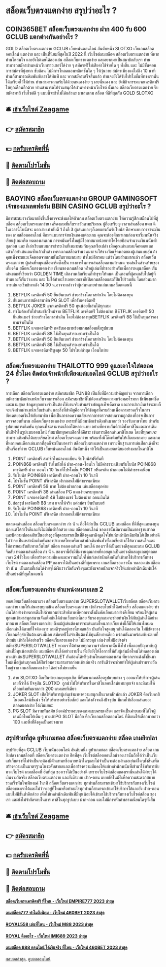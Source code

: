 # สล็อตเว็บตรงแตกง่าย สรุปว่าอะไร ?
## COIN365BET สล็อตเว็บตรงแตกง่าย ฝาก 400 รับ 600 GCLUB แตกต่างกันอย่างไร ?
GOLD สล็อตเว็บตรงแตกง่าย GCLUB เว็บพนันออนไลน์ อันดับหนึ่ง SLOTXO เว็บเกมสล็อตออนไลน์ แตกง่าย และ เป็นที่นิยมที่สุดในปี 2022 นี้ เว็บไซต์เกมสล็อต สล็อตเว็บตรงแตกง่าย ที่หากท่านใดสนใจ และยังไม่เคยได้ลองเล่น สล็อตเว็บตรงแตกง่าย และอยากมาเป็นสมาชิกกับเรา ท่านสามารถสมัครผ่านหน้าเว็บบราวเซอร์ได้ง่าย ๆ สมัครฟรีไม่เสียค่าใช้จ่ายใด ๆ ทั้งสิ้น และ ไม่มีขั้นตอนการสมัครที่ยุ่งยาก ซับซ้อน ไม่มีการโหลดแอพพลิเคชั่นใด ๆ ให้วุ่นวาย สมัครเพียงแค่ไม่ถึง 10 นาที ท่านก็สามารถเดิมพันกับเราได้ทันที และ หากสมัครเสร็จสิ้นแล้ว ท่านจะยังได้รับโปรโมชั่นที่ทางเรานั้นได้เตรียมไว้ให้ท่าน ท่านสามารถกดรับได้ด้วยตนเองง่าย ๆ เลยนั้นเอง และ ยังมีกิจกรรมแจกเครดิตฟรี ให้ทุกเดือนอีกด้วย ท่านสามารถไปร่วมสนุกได้ผ่านทางหน้าเว็บไซต์ นั้นเอง สล็อตเว็บตรงแตกง่าย รีบสมัครมาสิ เว็บไซต์ดี ๆ แบบนี้จะช้าไม่ได้แล้วนะ มาเล่นเกม สล็อต ที่ดีที่สุดกับ GOLD SLOTXO

## 🛎 [เข้าเว็บไซต์ Zeagame](https://bit.ly/3SdLNi2)
## 👉 [สมัครสมาชิก](https://bit.ly/3SdLNi2)
## 💵 [กดรับเครดิตที่นี่](https://bit.ly/3dyRKHj)
## 👑 [ติดตามโปรโมชั่น](https://bit.ly/3dyRKHj)
## 📱 [ติดต่อสอบถาม](https://bit.ly/3dyRKHj)

## BAOYING สล็อตเว็บตรงแตกง่าย GROUP GAMINGSOFT เจ้าของแพลตฟอร์ม BBIN CASINO GCLUB สรุปว่าอะไร ?
มีการสะสมรางวัลมากยิ่งขึ้นซึ่งอาจจะส่งผลให้ตัวเกม สล็อตเว็บตรงแตกง่าย ให้ความรู้สึกเสมือนไปที่ตู้สล็อต สล็อตเว็บตรงแตกง่าย เครื่องเกมที่เก็บรางวัลตามปริมาณ ผู้ถือเหรียญ เวลาเล่นสล็อต แตก ดี ในเวลานี้โบนัสจะ แตกง่ายเท่ากับตี 1 ถึงตี 3 ผู้เล่นเยอะๆก็เลยแย่งกันรับโบนัส
ศึกษาแบบการชำระเงินของ เกมสล็อตออนไลน์ ศึกษาแบบการจ่ายเงินของแต่ละเกม คุณจะต้องศึกษาเกมก่อนจะเริ่มพนันจริงเรียนรู้เกมหรือ ทดลองเล่นเกม การพนันครั้งใหญ่มีโอกาสมากน้อยเท่าใดโดยป้อนจำนวนเงินพนันต่ำสุดก่อน และ ก็เล่าเรียนแบบการชำระเงินที่เหมาะสมกับคุณหรือเปล่า เมื่อคุณเล่นเกมแจ็คพอตแตก แล้วก็อย่าเล่นเกมซ้ำแล้วซ้ำเล่า เพราะเกมสล็อตจำนวนมากจะให้รางวัลแจ็คพอตของผู้เล่นแบบสุ่ม ถ้าคุณเพิ่งจะชนะแจ็คพอตจากเกมนั้นมันยากมากมาย ทำใหม่อีกรอบ
แต่ว่าโดยส่วนมากแล้ว สล็อตเว็บตรงแตกง่าย ผู้เล่นที่หมุนสล็อตจริงซึ่งเป็น ทางการในการเล่นสล็อตตามกำหนด จะเล่นในส่วนท้ายของเที่ยงคืน สล็อตเว็บตรงแตกง่าย เซียนของเกมสล็อต หรือผู้เล่นที่ช่ำชองสำหรับเพื่อการหมุนสล็อต เริ่มเล่นขณะที่เรียกว่า GOLDEN TIME
เลิกงานเลิกเรียนก็ทำธุระให้หมด เป็นตอนที่ผู้คนกลับไปอยู่ที่บ้านและก็เริ่มว่างงาน และ ไม่ได้ทำอะไรเลยพวกเขาก็เปิดเกมสล็อตและก็ปั่นไปร่วมกัน โดยส่วนมากการเล่นจะเริ่มข้างหลัง 14.00 น.อาจจะกล่าวว่าผู้เล่นหลายท่านเล่นเกมสล็อตตอนนี้
1. BETFLIK เครดิตฟรี 50 ยืนยันเบอร์ ช่วยสร้างโอกาสทำเงิน โดยไม่ต้องลงทุน
2. ขั้นตอนการสมัครสมาชิก PG SLOT เพื่อรับเครดิตฟรี
3. BETFLIX JOKER แจกเครดิตฟรี 50 ทุนน้อยก็เล่นได้ทุกเกม
4. ทำไมต้องรับโปรสมาชิกใหม่จาก BETFLIK เครดิตฟรี ไม่ต้องฝาก BETFLIK เครดิตฟรี 50 ยืนยันเบอร์ ช่วยสร้างโอกาสทำเงิน โดยไม่ต้องลงทุนBETFLIK เครดิตฟรี 88 ใช้เป็นทุนสำรองยามจำเป็นได้
5. BETFLIK แจกเครดิตฟรี กดรับเองมาพร้อมเกมสล็อตเต็มรูปแบบ
6. BETFLIK เครดิตฟรี 88 ใช้เป็นทุนสำรองยามจำเป็นได้
7. BETFLIK เครดิตฟรี 50 ยืนยันเบอร์ ช่วยสร้างโอกาสทำเงิน โดยไม่ต้องลงทุน
8. BETFLIK เครดิตฟรี 88 ใช้เป็นทุนสำรองยามจำเป็นได้
9. BETFLIK แจกเครดิตฟรีสูงสุด 50 โปรใหม่ล่าสุด เงื่อนไขง่าย

## สล็อตเว็บตรงแตกง่าย THAILOTTO 999 ดูแลเอาใจใส่ตลอด 24 ชั่วโมง ติดต่อเจ้าหน้าที่เพียงแค่แอดไลน์ GCLUB สรุปว่าอะไร ?
การเลือก สล็อตเว็บตรงแตกง่าย สมัครสมาชิก FUN88 เป็นสิ่งที่มีความสำคัญอย่าง จากการเลือกสมัครสมาชิกผ่านหน้าเว็บจากการเลือก สมัครสมาชิกที่ไม่ต้องเตรียมความพร้อมอะไรมาก มีเพียงแค่ชื่อและนามสุกล ข้อมูลทุกอย่างจำเป็นต้องใช้งานจริงห้ามสร้างข้อมูลเท็จเด็ดขาด และการฝากเงินเข้าระบบก็จะแจ้งฝากผ่านหน้าเว็บเช่นกัน และสิ่งที่สำคัญคือการให้ข้อมูลที่ครบถ้วนเพื่อความรวดเร็วในการอัพเดตยอดเงินให้กับสมาชิก เพื่อเป็นการลดความเสี่ยงจากการตรวจสอบความถูกต้องที่อาจเป็นการตรวจสอบที่นาน สล็อตเว็บตรงแตกง่าย เพราะที่นี่มีสมาชิกเข้าเดิมพันมากกว่า
รองรับภาษาไทย
สำหรับรูปแบบการเดิมพัน ทุกคนที่จะสามารถเลือกได้หลายแบบ อย่างที่ทราบกันดีว่ามีทั้งคาสิโนและการเดิมพันกีฬาในรูปแบบออนไลน์ ที่สมาชิกทุกคนเลือกได้อิสระ เช่นการเลือกเล่นคาสิโนสด โดยที่ทุกคนจะสามารถเดิมพันได้แบบเรียลไทม์ สล็อตเว็บตรงแตกง่าย พร้อมทั้งมีโต๊ะเดิมพันให้เลือกมากมาย และเกมที่หลายคนเลือกเล่นมากที่สุดก็จะเป็นบาคาร่า สล็อตเว็บตรงแตกง่าย เพราะพื้นฐานการเล่นป๊อกเด้งก็จะเป็นเรื่องที่ง่าย GCLUB เว็บพนันออนไลน์ อันดับหนึ่ง ทำให้เป็นเกมยอดนิยมอย่างมากในคาสิโน
1. POINT เครดิตฟรี สมาชิกใหม่ลงทะเบียน รับโบนัสฟรีทันที
2. POIN868 เครดิตฟรี รับโบนัสได้ ฝาก-ถอน-โอนไว ไม่มีค่าธรรมเนียมรับโบนัส POIN868 เครดิตฟรี ฝาก-ถอนไว 10 วินาทีโปรโมชั่น POINT ฟรีเครดิต ฝากถอนไม่มีค่าธรรมเนียม
3. รับโบนัส POIN868 เครดิตฟรี ฝาก-ถอนไว 10 วินาที
4. โปรโมชั่น POINT ฟรีเครดิต ฝากถอนไม่มีค่าธรรมเนียม
5. POINT เครดิตฟรี 59 บาท ไม่ต้องฝากก่อน เล่นสล็อตทุกค่าย
6. POINT เครดิตฟรี 38 เล่นสล็อต PG แตกง่ายครบทุกเกม
7. POINT แจกเครดิตฟรี 49 ไม่ต้องแชร์ ไม่ต้องฝาก ถอนเงินได้
8. ข้อสรุป เครดิตฟรี 88 บาท แจกให้จริง แค่สมัคร ยืนยันเบอร์
9. รับโบนัส POIN868 เครดิตฟรี ฝาก-ถอนไว 10 วินาที
10. โปรโมชั่น POINT ฟรีเครดิต ฝากถอนไม่มีค่าธรรมเนียม

ทดลองเล่นสล็อต สล็อตเว็บตรงแตกง่าย กํา นั น ถือได้ว่าเป็น GCLUB เกมสล็อต ที่ดีที่สุดและลงทุนน้อยแต่ได้กำไรดีและยังไม่มีขั้นต่ำอีกด้วย เกม สล็อตออนไลน์ ของเรานั้นมีความเป็นมาตรฐานสากลและมีความปลอดภัยเป็นอย่างสูงที่สุดสามารถเป็นที่ดึงดูดตาดึงดูดใจให้แก่เหล่านักเดิมพันได้เป็นอย่างดีไม่ว่าจะเป็นเหล่านักเดิมพันของประเทศไทยหรือเหล่านักเดิมพันทั่วทั้งเอเชียต่างก็ให้ความสนใจและให้การยอมรับกับทางเว็บไซต์ สล็อต ทดลองเล่นฟรี ถอนได้ ของเราได้เป็นอย่างดีสุดและเกม GCLUB จีคลับ ทดลองเล่นสล็อต กํา นั น ของเรานี้ยังมีทีมงานคุณภาพที่คอยดูแลเป็นอย่างดีและดูแลอยู่ตลอดเวลา 24ชั่วโมง เพื่อสร้างความมั่นคงและความมั่นใจให้แก่เหล่านักเดิมพันที่เข้ามาใช้บริการกับทางเว็บไซต์ ทดลองเล่นสล็อต PP ของเราได้เป็นอย่างดีที่สุดเพราะ เกมสล็อตของเรานั้น ทดลองเล่นสล็อต กํา นั น  เป็นเกมที่เล่นได้ง่ายๆได้เงินรางวัลกันจริงๆและยังแจกหนักแจกจริงให้แก่เหล่านักเดิมพันได้เป็นอย่างดีที่สุดในตอนนี้

## สล็อตเว็บตรงแตกง่าย ตำแหน่งหมายเลข 2
ยอดเยี่ยมเว็บสล็อตมาแรง สล็อตเว็บตรงแตกง่าย SUPERSLOTWALLETเว็บสล็อต สล็อตเว็บตรงแตกง่าย เกมให้เล่นครบทุกชนิด สล็อตเว็บตรงแตกง่าย เข้าถึงรอบโบนัสได้อย่างเร็ว สล็อตแตกง่าย ทำเงินได้อย่างง่ายดายเต็มไปด้วยเกมประสิทธิภาพที่พวกเราตั้งมั่นคัดเลือกมาอย่างดีเยี่ยม พร้อมให้ผู้เล่นทุกคนเข้ามาสนุกสนานจัดเต็มกันได้ผ่านเว็บแห่งนี้เลย รับรองทุกเกมจะช่วยทำเงินให้กับผู้เล่นได้อย่างมากมาย สล็อตเว็บตรงแตกง่าย ถึงแม้ผู้เล่นต้องการจะเล่นเกมไหนภายเว็บแห่งนี้ก็มีให้เล่นทั้งหมด เลือกเล่นได้ตามที่ใจต้องการ เกมดีๆรออยู่ตรงนี้หมดแล้ว บันเทิงใจสุดสนุกกันได้ตลอดวัน ไม่มีขัดขวาง เว็บเกมดีๆจำเป็นต้องตรงนี้เลย สมัครฟรีไม่จำเป็นต้องใช้ทุนสักบาทเดียว พร้อมกันมาพร้อมกับระบบที่ล้ำสมัย เข้าถึงได้อย่างเร็ว สล็อตเว็บตรงแตกง่าย ไม่มีกระตุก เล่นง่ายไม่มีอย่างต่ำ สมัครSUPERSLOTWALLET พวกเราได้ทำลายทุกความจำกัดพวกนั้นทิ้งไป เพื่อตอบปัญหากับผู้เล่นที่มีทุนน้อยเข้าถึง เกมสล็อต กันได้อย่างราบรื่น ทั้งยังยังให้โอกาสให้กับผู้เล่นมือใหม่ได้ทดลองเล่น ทางเข้าเล่นSUPERSLOTWALLET กันก่อนได้ฟรีๆผ่านโหมดทดลองเล่น ที่พวกเราแต่งตั้งขึ้นมาใหม่เพื่อผู้เล่นทุกคนได้ฝึกซ้อมความสามารถก่อนเข้าเล่นจริง การันตีว่าจะช่วยทำให้ผู้เล่นปราบรางวัลใหญ่จาก เกมสล็อตแตกง่าย ได้อย่างไม่ยากเย็น
1. ค่าย SLOTXO ถือเป็นค่ายเกมยุคบุกเบิก ที่พัฒนาเกมสล็อตรูปแบบต่าง ๆ ออกมาให้บริการผู้เล่นเลยก็ว่าได้ ปัจจุบัน SLOTXO  ถูกนำไปให้บริการในคาสิโนออนไลน์แทบทุกเจ้า และมีเกมให้เลือกเดิมพันมากกว่า 200 เกมเลยทีเดียว
2. JOKER SLOT เปิดให้บริการผู้เล่นเข้ามาหาความสนุกเป็นเวลาสักพักแล้ว JOKER คือเว็บคาสิโนออนไลน์ชั้นนำ ซึ่งให้บริการอย่างซื่อสัตย์ และโด่งดังจนถึงปัจจุบัน มีเกมให้เลือกเล่นเยอะ ตลอดแตกง่าย ได้เงินเยอะ
3. PG SLOT มีความทันสมัย มีองค์ประกอบของเกมแบบครบเครื่อง และจัดเป็นค่ายเกมที่ได้ใจผู้เล่นมือใหม่ไปเต็ม ๆ ทางเข้าPG SLOT มือถือ คือเว็บเกมสล็อตออนไลน์ ที่มีเกมให้เลือกมากกว่า 100 และสิ่งที่ดึงดูดเป็นอย่างมาก

## สรุปท้ายที่สุด ยูฟ่าเกมฮอล สล็อตเว็บตรงแตกง่าย สล็อต เกมยิงปลา
สรุปท้ายที่สุด GCLUB เว็บพนันออนไลน์ อันดับหนึ่ง ยูฟ่าเกมฮอล สล็อตเว็บตรงแตกง่าย สล็อต เกมยิงปลา เกมสล็อตที่ สล็อตเว็บตรงแตกง่าย ฮิตที่สุด เว็บไซต์สล็อตออนไลน์ของเรานั้นถือได้ว่าเป็นเว็บแท้เว็บตรงที่ไม่จำเป็นจะต้องมีตัวแทนหรือนายหน้าใดๆและไม่จำเป็นจะต้องผ่านเอเย่นต์ใดๆทั้งสิ้นเพื่อสร้างความเป็นมาตรฐานในระดับสากลและเพื่อสร้างความมั่นคงให้แก่เหล่านักพนันที่เข้ามาใช้บริการกับทางเว็บไซต์ เกมสล็อตที่ ฮิตที่สุด ของเราได้เป็นอย่างดี เพราะเว็บไซต์สล็อตของเรานั้นเล่นได้ง่ายๆได้เงินรางวัลจริง สล็อตเว็บตรงแตกง่าย และยังมีระบบ ฝาก-ถอน แบบอัตโนมัติเพื่อความสะดวกสบายรวดเร็วทันใจเพียงแค่ 1นาที สล็อตเว็บตรงแตกง่าย ทุกท่านก็สามารถเข้ามาใช้บริการกับทางเว็บไซต์สล็อตของเราได้และไม่ว่าจะอยู่ที่ไหนหรือทำอะไรทุกท่านก็สามารถเข้ามาใช้บริการได้และยัง ฝาก-ถอน แบบไม่มีขั้นต่ำอีกด้วย เพื่อให้เหล่านักเดิมพันที่มีทุนน้อยได้เข้ามาใช้บริการกับทางเว็บไซต์สล็อต ของเรา และยังไม่จำกัดรอบในการ คาสิโนทุกรูปแบบ ฝาก-ถอน และไม่มีการหักค่าธรรมเนียมใดๆทั้งสิ้น

## 🛎 [เข้าเว็บไซต์ Zeagame](https://bit.ly/3SdLNi2)
## 👉 [สมัครสมาชิก](https://bit.ly/3SdLNi2)
## 💵 [กดรับเครดิตที่นี่](https://bit.ly/3dyRKHj)
## 👑 [ติดตามโปรโมชั่น](https://bit.ly/3dyRKHj)
## 📱 [ติดต่อสอบถาม](https://bit.ly/3dyRKHj)

#### [สล็อตเว็บตรงเครดิตฟรี ที่ไหน - เว็บใหม่ EMPIRE777 2023 ล่าสุด](https://atom.io/themes/สล็อตเว็บตรงเครดิตฟรี%20ที่ไหน%20-%20เว็บใหม่%20empire777%202023%20ล่าสุด)
#### [เกมสล็อต777 ทำไมถึงนิยม - เว็บใหม่ 460BET 2023 ล่าสุด](https://atom.io/themes/เกมสล็อต777%20ทำไมถึงนิยม%20-%20เว็บใหม่%20460bet%202023%20ล่าสุด)
#### [ROYAL558 เล่นที่ไหน - เว็บใหม่ M88 2023 ล่าสุด](https://atom.io/themes/royal558%20เล่นที่ไหน%20-%20เว็บใหม่%20m88%202023%20ล่าสุด)
#### [ROYAL คืออะไร - เว็บใหม่ IMI689 2023 ล่าสุด](https://atom.io/themes/royal%20คืออะไร%20-%20เว็บใหม่%20imi689%202023%20ล่าสุด)
#### [เกมสล็อต 888 ออนไลน์ ได้เงินจริง ที่ไหน - เว็บใหม่ 460BET 2023 ล่าสุด](https://atom.io/themes/เกมสล็อต%20888%20ออนไลน์%20ได้เงินจริง%20ที่ไหน%20-%20เว็บใหม่%20460bet%202023%20ล่าสุด)

[ผลบอลล่าสุด](https://siamsport.tv "ผลบอลล่าสุด"), [ดูบอลออนไลน์](https://siamsport.tv/ดูบอลสด "ดูบอลออนไลน์")